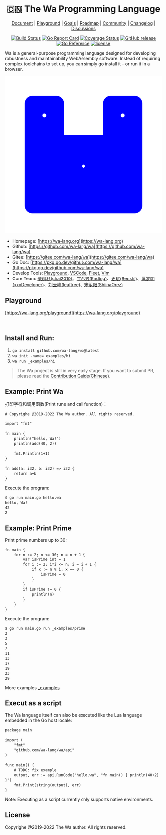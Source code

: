 <div align="center">
<h1>🇨🇳 The Wa Programming Language</h1>

[Document](https://wa-lang.org) | [Playground](https://wa-lang.org/playground) | [Goals](https://wa-lang.org/goals.html) | [Roadmap](https://wa-lang.org/smalltalk/st0002.html) | [Community](https://wa-lang.org/community) | [Changelog](https://wa-lang.org/changelog.html) | [Discussions](https://github.com/wa-lang/wa/discussions)


</div>
<div align="center">

[![Build Status](https://github.com/wa-lang/wa/actions/workflows/wa.yml/badge.svg)](https://github.com/wa-lang/wa/actions/workflows/wa.yml)
[![Go Report Card](https://goreportcard.com/badge/github.com/wa-lang/wa)](https://goreportcard.com/report/github.com/wa-lang/wa)
[![Coverage Status](https://coveralls.io/repos/github/wa-lang/wa/badge.svg)](https://coveralls.io/github/wa-lang/wa)
[![GitHub release](https://img.shields.io/github/v/tag/wa-lang/wa.svg?label=release)](https://github.com/wa-lang/wa/releases)
[![Go Reference](https://pkg.go.dev/badge/github.com/wa-lang/wa.svg)](https://pkg.go.dev/github.com/wa-lang/wa)
[![license](https://img.shields.io/github/license/wa-lang/wa.svg)](https://github.com/wa-lang/wa/blob/master/LICENSE)

</div>

Wa is a general-purpose programming language designed for developing robustness and maintainability WebAssembly software.
Instead of requiring complex toolchains to set up, you can simply go install it - or run it in a browser.

![](docs/images/logo/logo-animate1-blue.svg)

- Homepage: [https://wa-lang.org](https://wa-lang.org)
- Github: [https://github.com/wa-lang/wa](https://github.com/wa-lang/wa)
- Gitee:  [https://gitee.com/wa-lang/wa](https://gitee.com/wa-lang/wa)
- Go Doc: [https://pkg.go.dev/github.com/wa-lang/wa](https://pkg.go.dev/github.com/wa-lang/wa)
- Develop Tools: [Playground](https://wa-lang.org/playground), [VSCode](https://marketplace.visualstudio.com/items?itemName=xxxDeveloper.vscode-wa), [Fleet](https://github.com/wa-lang/fleet-wa), [Vim](https://github.com/wa-lang/vim-wa)
- Core Team: [柴树杉(chai2010)](https://github.com/chai2010)、[丁尔男(Ending)](https://github.com/3dgen)、[史斌(Benshi)](https://github.com/benshi001)、[扈梦明(xxxDeveloper)](https://github.com/xxxDeveloper)、[刘云峰(leaftree)](https://github.com/leaftree)、[宋汝阳(ShiinaOrez)](https://github.com/ShiinaOrez)

## Playground

[https://wa-lang.org/playground](https://wa-lang.org/playground)

![[![](https://wa-lang.org/smalltalk/images/st0011-01.png)](https://wa-lang.org/playground)](https://wa-lang.org/static/images/playground.gif)


## Install and Run:

1. `go install github.com/wa-lang/wa@latest`
2. `wa init -name=_examples/hi`
3. `wa run _examples/hi`

> The Wa project is still in very early stage. If you want to submit PR, please read the [Contribution Guide(Chinese)](https://wa-lang.org/community/contribute.html).

## Example: Print Wa

打印字符和调用函数(Print rune and call function)：

```wa
# Copyrighe @2019-2022 The Wa author. All rights reserved.

import "fmt"

fn main {
	println("hello, Wa!")
	println(add(40, 2))

	fmt.Println(1+1)
}

fn add(a: i32, b: i32) => i32 {
	return a+b
}
```

Execute the program:

```
$ go run main.go hello.wa 
hello, Wa!
42
2
```

## Example: Print Prime

Print prime numbers up to 30:

```
fn main {
	for n := 2; n <= 30; n = n + 1 {
		var isPrime int = 1
		for i := 2; i*i <= n; i = i + 1 {
			if x := n % i; x == 0 {
				isPrime = 0
			}
		}
		if isPrime != 0 {
			println(n)
		}
	}
}
```

Execute the program:

```
$ go run main.go run _examples/prime
2
3
5
7
11
13
17
19
23
29
```

More examples [_examples](_examples)

## Execut as a script

The Wa language itself can also be executed like the Lua language embedded in the Go host locale:

```
package main

import (
	"fmt"
	"github.com/wa-lang/wa/api"
)

func main() {
	# TODO: fix example
	output, err := api.RunCode("hello.wa", "fn main() { println(40+2) }")
	fmt.Print(string(output), err)
}
```

Note: Executing as a script currently only supports native environments.

## License

Copyrighe @2019-2022 The Wa author. All rights reserved.

